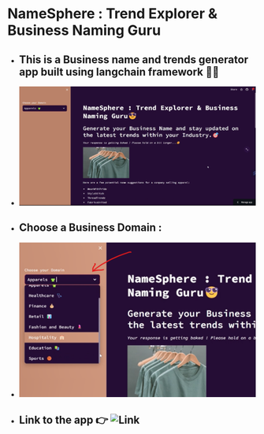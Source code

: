 # NameSphere : Trend Explorer & Business Naming Guru
- ## This is a Business name and trends generator app built using langchain framework 🦜🔗
- ![](assets/images/1.png)

- ## Choose a Business Domain :
- ![](assets/images/2.png)

- ## Link to the app 👉  ![Link](https://business-name-generator-app.streamlit.app/)
